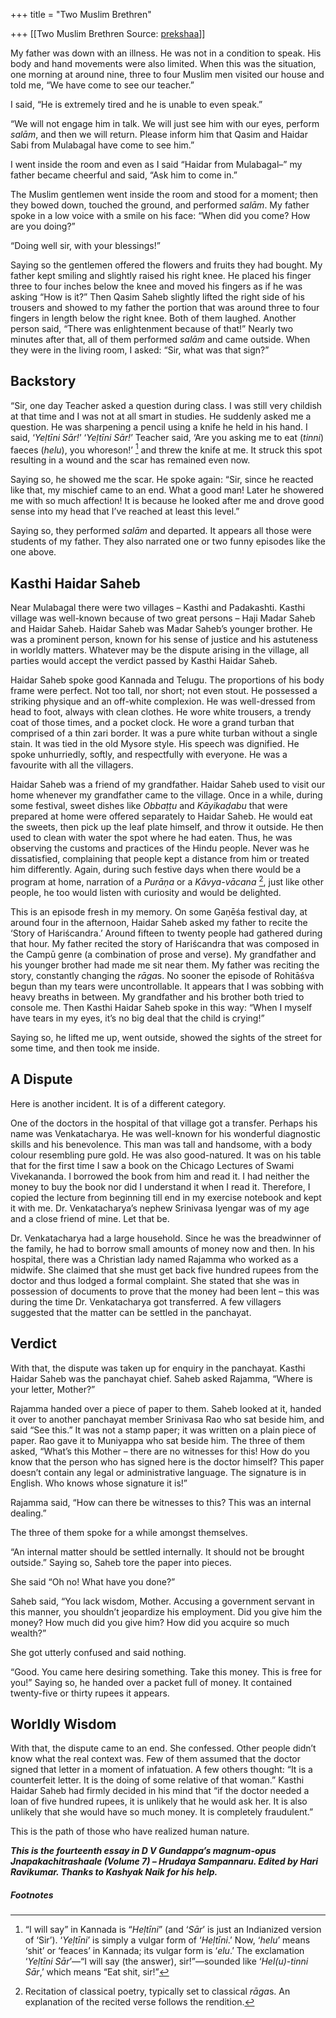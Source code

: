 +++
title = "Two Muslim Brethren"

+++
[[Two Muslim Brethren	Source: [prekshaa](https://www.prekshaa.in/two-muslim-brethren)]]







My father was down with an illness. He was not in a condition to speak. His body and hand movements were also limited. When this was the situation, one morning at around nine, three to four Muslim men visited our house and told me, “We have come to see our teacher.”

I said, “He is extremely tired and he is unable to even speak.”

“We will not engage him in talk. We will just see him with our eyes, perform *salām*, and then we will return. Please inform him that Qasim and Haidar Sabi from Mulabagal have come to see him.”

I went inside the room and even as I said “Haidar from Mulabagal–” my father became cheerful and said, “Ask him to come in.”

The Muslim gentlemen went inside the room and stood for a moment; then they bowed down, touched the ground, and performed *salām*. My father spoke in a low voice with a smile on his face: “When did you come? How are you doing?”

“Doing well sir, with your blessings!”

Saying so the gentlemen offered the flowers and fruits they had bought. My father kept smiling and slightly raised his right knee. He placed his finger three to four inches below the knee and moved his fingers as if he was asking “How is it?” Then Qasim Saheb slightly lifted the right side of his trousers and showed to my father the portion that was around three to four fingers in length below the right knee. Both of them laughed. Another person said, “There was enlightenment because of that!” Nearly two minutes after that, all of them performed *salām* and came outside. When they were in the living room, I asked: “Sir, what was that sign?”

## Backstory

“Sir, one day Teacher asked a question during class. I was still very childish at that time and I was not at all smart in studies. He suddenly asked me a question. He was sharpening a pencil using a knife he held in his hand. I said, ‘*Yeḷtīni Sār!*’ ‘*Yeḷtīni Sār!*’ Teacher said, ‘Are you asking me to eat (*tinni*) faeces (*helu*), you whoreson!’
[^10.1] and threw the knife at me. It struck this spot resulting in a wound and the scar has remained even now.

Saying so, he showed me the scar. He spoke again: “Sir, since he reacted like that, my mischief came to an end. What a good man! Later he showered me with so much affection! It is because he looked after me and drove good sense into my head that I’ve reached at least this level.”

Saying so, they performed *salām* and departed. It appears all those were students of my father. They also narrated one or two funny episodes like the one above.

## Kasthi Haidar Saheb

Near Mulabagal there were two villages – Kasthi and Padakashti. Kasthi village was well-known because of two great persons – Haji Madar Saheb and Haidar Saheb. Haidar Saheb was Madar Saheb’s younger brother. He was a prominent person, known for his sense of justice and his astuteness in worldly matters. Whatever may be the dispute arising in the village, all parties would accept the verdict passed by Kasthi Haidar Saheb.

Haidar Saheb spoke good Kannada and Telugu. The proportions of his body frame were perfect. Not too tall, nor short; not even stout. He possessed a striking physique and an off-white complexion. He was well-dressed from head to foot, always with clean clothes. He wore white trousers, a trendy coat of those times, and a pocket clock. He wore a grand turban that comprised of a thin zari border. It was a pure white turban without a single stain. It was tied in the old Mysore style. His speech was dignified. He spoke unhurriedly, softly, and respectfully with everyone. He was a favourite with all the villagers.

Haidar Saheb was a friend of my grandfather. Haidar Saheb used to visit our home whenever my grandfather came to the village. Once in a while, during some festival, sweet dishes like *Obbaṭṭu* and *Kāyikaḍabu* that were prepared at home were offered separately to Haidar Saheb. He would eat the sweets, then pick up the leaf plate himself, and throw it outside. He then used to clean with water the spot where he had eaten. Thus, he was observing the customs and practices of the Hindu people. Never was he dissatisfied, complaining that people kept a distance from him or treated him differently. Again, during such festive days when there would be a program at home, narration of a *Purāṇa* or a *Kāvya-vācana*
[^10.2], just like other people, he too would listen with curiosity and would be delighted.

This is an episode fresh in my memory. On some Gaṇēśa festival day, at around four in the afternoon, Haidar Saheb asked my father to recite the ‘Story of Hariścandra.’ Around fifteen to twenty people had gathered during that hour. My father recited the story of Hariścandra that was composed in the Campū genre (a combination of prose and verse). My grandfather and his younger brother had made me sit near them. My father was reciting the story, constantly changing the *rāga*s. No sooner the episode of Rohitāśva begun than my tears were uncontrollable. It appears that I was sobbing with heavy breaths in between. My grandfather and his brother both tried to console me. Then Kasthi Haidar Saheb spoke in this way: “When I myself have tears in my eyes, it’s no big deal that the child is crying!”

Saying so, he lifted me up, went outside, showed the sights of the street for some time, and then took me inside.

## A Dispute

Here is another incident. It is of a different category.

One of the doctors in the hospital of that village got a transfer. Perhaps his name was Venkatacharya. He was well-known for his wonderful diagnostic skills and his benevolence. This man was tall and handsome, with a body colour resembling pure gold. He was also good-natured. It was on his table that for the first time I saw a book on the Chicago Lectures of Swami Vivekananda. I borrowed the book from him and read it. I had neither the money to buy the book nor did I understand it when I read it. Therefore, I copied the lecture from beginning till end in my exercise notebook and kept it with me. Dr. Venkatacharya’s nephew Srinivasa Iyengar was of my age and a close friend of mine. Let that be.

Dr. Venkatacharya had a large household. Since he was the breadwinner of the family, he had to borrow small amounts of money now and then. In his hospital, there was a Christian lady named Rajamma who worked as a midwife. She claimed that she must get back five hundred rupees from the doctor and thus lodged a formal complaint. She stated that she was in possession of documents to prove that the money had been lent – this was during the time Dr. Venkatacharya got transferred. A few villagers suggested that the matter can be settled in the panchayat.

## Verdict

With that, the dispute was taken up for enquiry in the panchayat. Kasthi Haidar Saheb was the panchayat chief. Saheb asked Rajamma, “Where is your letter, Mother?”

Rajamma handed over a piece of paper to them. Saheb looked at it, handed it over to another panchayat member Srinivasa Rao who sat beside him, and said “See this.” It was not a stamp paper; it was written on a plain piece of paper. Rao gave it to Muniyappa who sat beside him. The three of them asked, “What’s this Mother – there are no witnesses for this! How do you know that the person who has signed here is the doctor himself? This paper doesn’t contain any legal or administrative language. The signature is in English. Who knows whose signature it is!”

Rajamma said, “How can there be witnesses to this? This was an internal dealing.”

The three of them spoke for a while amongst themselves.

“An internal matter should be settled internally. It should not be brought outside.” Saying so, Saheb tore the paper into pieces.

She said “Oh no! What have you done?”

Saheb said, “You lack wisdom, Mother. Accusing a government servant in this manner, you shouldn’t jeopardize his employment. Did you give him the money? How much did you give him? How did you acquire so much wealth?”

She got utterly confused and said nothing.

“Good. You came here desiring something. Take this money. This is free for you!” Saying so, he handed over a packet full of money. It contained twenty-five or thirty rupees it appears.

## Worldly Wisdom

With that, the dispute came to an end. She confessed. Other people didn’t know what the real context was. Few of them assumed that the doctor signed that letter in a moment of infatuation. A few others thought: “It is a counterfeit letter. It is the doing of some relative of that woman.” Kasthi Haidar Saheb had firmly decided in his mind that “if the doctor needed a loan of five hundred rupees, it is unlikely that he would ask her. It is also unlikely that she would have so much money. It is completely fraudulent.”

This is the path of those who have realized human nature.

***This is the fourteenth essay in D V Gundappa’s magnum-opus Jnapakachitrashaale (Volume 7) – Hrudaya Sampannaru. Edited by Hari Ravikumar. Thanks to Kashyak Naik for his help.***



##### Footnotes


[^10.1]: “I will say” in Kannada is “*Heḷtīni*” (and ‘*Sār*’ is just an Indianized version of ‘Sir’). ‘*Yeḷtīni*’ is simply a vulgar form of ‘*Heḷtīni*.’ Now, ‘*helu*’ means ‘shit’ or ‘feaces’ in Kannada; its vulgar form is ‘*elu*.’ The exclamation ‘*Yeḷtīni Sār*’—“I will say (the answer), sir!”—sounded like ‘*Hel(u)-tinni Sār*,’ which means “Eat shit, sir!”


[^10.2]: Recitation of classical poetry, typically set to classical *rāga*s. An explanation of the recited verse follows the rendition.






